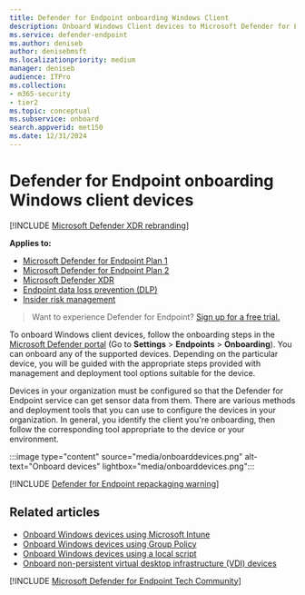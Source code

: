 ```yaml
---
title: Defender for Endpoint onboarding Windows Client
description: Onboard Windows Client devices to Microsoft Defender for Endpoint.
ms.service: defender-endpoint
ms.author: deniseb
author: denisebmsft
ms.localizationpriority: medium
manager: deniseb
audience: ITPro
ms.collection: 
- m365-security
- tier2
ms.topic: conceptual
ms.subservice: onboard
search.appverid: met150
ms.date: 12/31/2024
---
```


# Defender for Endpoint onboarding Windows client devices

[!INCLUDE [Microsoft Defender XDR rebranding](../includes/microsoft-defender.md)]

**Applies to:**

- [Microsoft Defender for Endpoint Plan 1](microsoft-defender-endpoint.md)
- [Microsoft Defender for Endpoint Plan 2](microsoft-defender-endpoint.md)
- [Microsoft Defender XDR](/defender-xdr)
- [Endpoint data loss prevention (DLP)](/microsoft-365/compliance/endpoint-dlp-learn-about)
- [Insider risk management](/microsoft-365/compliance/insider-risk-management)

> Want to experience Defender for Endpoint? [Sign up for a free trial.](https://signup.microsoft.com/create-account/signup?products=7f379fee-c4f9-4278-b0a1-e4c8c2fcdf7e&ru=https:%2F%2Faka.ms%2FMDEp2OpenTrial)

To onboard Windows client devices, follow the onboarding steps in the [Microsoft Defender portal](https://security.microsoft.com) (Go to **Settings** > **Endpoints** > **Onboarding**). You can onboard any of the supported devices. Depending on the particular device, you will be guided with the appropriate steps provided with management and deployment tool options suitable for the device.

Devices in your organization must be configured so that the Defender for Endpoint service can get sensor data from them. There are various methods and deployment tools that you can use to configure the devices in your organization. In general, you identify the client you're onboarding, then follow the corresponding tool appropriate to the device or your environment.

:::image type="content" source="media/onboarddevices.png" alt-text="Onboard devices" lightbox="media/onboarddevices.png":::

[!INCLUDE [Defender for Endpoint repackaging warning](../includes/repackaging-warning.md)]

## Related articles

- [Onboard Windows devices using Microsoft Intune](configure-endpoints-mdm.md)
- [Onboard Windows devices using Group Policy](configure-endpoints-gp.md)
- [Onboard Windows devices using a local script](configure-endpoints-script.md)
- [Onboard non-persistent virtual desktop infrastructure (VDI) devices](configure-endpoints-vdi.md)

[!INCLUDE [Microsoft Defender for Endpoint Tech Community](../includes/defender-mde-techcommunity.md)]
